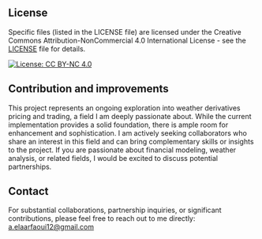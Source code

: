 ## License

Specific files (listed in the LICENSE file) are licensed under the Creative Commons Attribution-NonCommercial 4.0 International License - see the [LICENSE](LICENSE) file for details.

[![License: CC BY-NC 4.0](https://img.shields.io/badge/License-CC%20BY--NC%204.0-lightgrey.svg)](https://creativecommons.org/licenses/by-nc/4.0/)

## Contribution and improvements

This project represents an ongoing exploration into weather derivatives pricing and trading, a field I am deeply passionate about. While the current implementation provides a solid foundation, there is ample room for enhancement and sophistication. I am actively seeking collaborators who share an interest in this field and can bring complementary skills or insights to the project. If you are passionate about financial modeling, weather analysis, or related fields, I would be excited to discuss potential partnerships.

## Contact

For substantial collaborations, partnership inquiries, or significant contributions, please feel free to reach out to me directly:
a.elaarfaoui12@gmail.com

